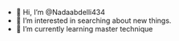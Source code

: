 - 👋 Hi, I’m @Nadaabdelli434
- 👀 I’m interested in searching about new things.
- 🌱 I’m currently learning master technique

<!---
Nadaabdelli434/Nadaabdelli434 is a ✨ special ✨ repository because its `README.md` (this file) appears on your GitHub profile.
You can click the Preview link to take a look at your changes.
--->
